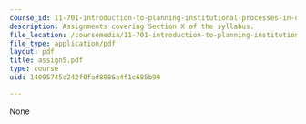 ```yaml
---
course_id: 11-701-introduction-to-planning-institutional-processes-in-developing-countries-fall-2003
description: Assignments covering Section X of the syllabus.
file_location: /coursemedia/11-701-introduction-to-planning-institutional-processes-in-developing-countries-fall-2003/14095745c242f0fad8986a4f1c685b99_assign5.pdf
file_type: application/pdf
layout: pdf
title: assign5.pdf
type: course
uid: 14095745c242f0fad8986a4f1c685b99

---
```

None